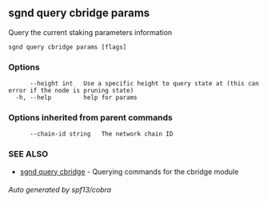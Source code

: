 ## sgnd query cbridge params

Query the current staking parameters information

```
sgnd query cbridge params [flags]
```

### Options

```
      --height int   Use a specific height to query state at (this can error if the node is pruning state)
  -h, --help         help for params
```

### Options inherited from parent commands

```
      --chain-id string   The network chain ID
```

### SEE ALSO

* [sgnd query cbridge](sgnd_query_cbridge.md)	 - Querying commands for the cbridge module

###### Auto generated by spf13/cobra
